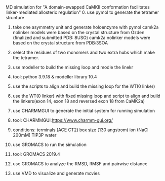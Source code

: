 MD simulation for "A domain-swapped CaMKII conformation facilitates linker-mediated allosteric regulation"
0. use pymol to generate the tetramer strunture

1. take one asymmetry unit and generate holoenzyme with pymol
    camk2a nolinker models were based on the crystal structure from Ozden (finalized and submitted PDB: 8USO)
    camk2a nolinker models were based on the crystal structure from PDB:3SOA
2. select the residues of two monomers and two extra hubs which make the tetramer.

1. use modeller to build the missing loop and modle the linekr

1. tool: python 3.9.18 & modeller library 10.4
2. use the scripts to align and build the missing loop for the WT(0 linker)
3. use the WT(0 linker) with fixed missing loop and script to align and build the linkers(exon 14, exon 18 and reversed exon 18 from CaMK2a)

2. use CHARMMGUI to generate the initial system for running simulation

1. tool: CHARMMGUI:https://www.charmm-gui.org/
2. conditions: 
    terminals (ACE CT2)
    box size (130 angstrom)
    ion (NaCl 200mM)
    TIP3P water

3. use GROMACS to run the simulation

1. tool: GROMACS 2019.4

4. use GROMACS to analyze the RMSD, RMSF and pairwise distance
5. use VMD to visualize and generate movies
